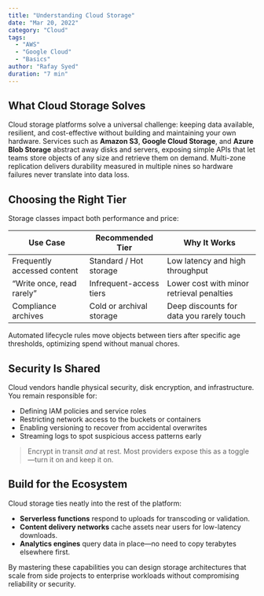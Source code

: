 ```yaml
---
title: "Understanding Cloud Storage"
date: "Mar 20, 2022"
category: "Cloud"
tags:
  - "AWS"
  - "Google Cloud"
  - "Basics"
author: "Rafay Syed"
duration: "7 min"
---
```


## What Cloud Storage Solves

Cloud storage platforms solve a universal challenge: keeping data available, resilient, and cost-effective without building and maintaining your own hardware. Services such as **Amazon S3**, **Google Cloud Storage**, and **Azure Blob Storage** abstract away disks and servers, exposing simple APIs that let teams store objects of any size and retrieve them on demand. Multi-zone replication delivers durability measured in multiple nines so hardware failures never translate into data loss.

## Choosing the Right Tier

Storage classes impact both performance and price:

| Use Case                     | Recommended Tier            | Why It Works                                    |
| ---------------------------- | --------------------------- | ------------------------------------------------ |
| Frequently accessed content  | Standard / Hot storage      | Low latency and high throughput                  |
| “Write once, read rarely”    | Infrequent-access tiers     | Lower cost with minor retrieval penalties        |
| Compliance archives          | Cold or archival storage    | Deep discounts for data you rarely touch         |

Automated lifecycle rules move objects between tiers after specific age thresholds, optimizing spend without manual chores.

## Security Is Shared

Cloud vendors handle physical security, disk encryption, and infrastructure. You remain responsible for:

- Defining IAM policies and service roles  
- Restricting network access to the buckets or containers  
- Enabling versioning to recover from accidental overwrites  
- Streaming logs to spot suspicious access patterns early

> Encrypt in transit *and* at rest. Most providers expose this as a toggle—turn it on and keep it on.

## Build for the Ecosystem

Cloud storage ties neatly into the rest of the platform:

- **Serverless functions** respond to uploads for transcoding or validation.  
- **Content delivery networks** cache assets near users for low-latency downloads.  
- **Analytics engines** query data in place—no need to copy terabytes elsewhere first.

By mastering these capabilities you can design storage architectures that scale from side projects to enterprise workloads without compromising reliability or security.
